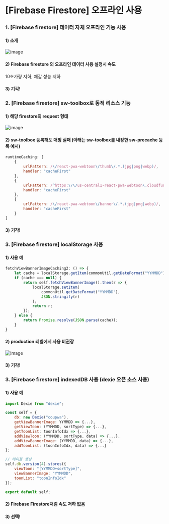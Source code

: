 # [Firebase Firestore] 오프라인 사용

### 1. [Firebase firestore] 데이터 자체 오프라인 기능 사용

#### 1) 소개

![image](https://user-images.githubusercontent.com/33514304/40628445-13668f68-6300-11e8-9a10-81dda7d0647f.png)

#### 2) Firebase firestore 의 오프라인 데이터 사용 설정시 속도 

10초가량 저하, 체감 성능 저하

#### 3) 기각!



### 2.  [Firebase firestore] sw-toolbox로 동적 리소스 기능

#### 1) 해당 firestore의 request 형태

![image](https://user-images.githubusercontent.com/33514304/40628450-18c5a62e-6300-11e8-86c9-bb547c43184c.png)

#### 2) sw-toolbox 등록해도 매핑 실패 (아래는 sw-toolbox를 내장한 sw-precache 등록 예시)

```js
runtimeCaching: [
	{
		urlPattern: /\/react-pwa-webtoon\/thumb\/.*.(jpg|png|webp)/,
		handler: "cacheFirst"
	},
	{
		urlPattern: /^https:\/\/us-central1-react-pwa-webtoon\.cloudfunctions\.net\/requestImage.*/,
		handler: "cacheFirst"
	},
	{
		urlPattern: /\/react-pwa-webtoon\/banner\/.*.(jpg|png|webp)/,
		handler: "cacheFirst"
	}
]
```

#### 3) 기각!

### 3. [Firebase firestore] localStorage 사용

#### 1) 사용 예

```js
fetchViewBannerImageCaching2: () => {
	let cache = localStorage.getItem(commonUtil.getDateFormat("YYMMDD"));
	if (cache === null) {
		return self.fetchViewBannerImage().then(r => {
			localStorage.setItem(
				commonUtil.getDateFormat("YYMMDD"),
				JSON.stringify(r)
			);
			return r;
		});
	} else {
		return Promise.resolve(JSON.parse(cache));
	}
}
```

#### 2) production 레벨에서 사용 비권장

![image](https://user-images.githubusercontent.com/33514304/40628457-20bd1e7a-6300-11e8-83e7-e0932573b1ed.png)

#### 3) 기각!

### 3. [Firebase firestore] indexedDB 사용 (dexie 오픈 소스 사용)

#### 1) 사용 예

```js
import Dexie from "dexie";

const self = {
	db: new Dexie("coupwa"),
	getViewBannerImage: YYMMDD => {...},
	getViewToon: (YYMMDD, sortType) => {...},
	getToonList: toonInfoIdx => {...},
	addViewToon: (YYMMDD, sortType, data) => {...},
	addViewBannerImage: (YYMMDD, data) => {...},
	addToonList: (toonInfoIdx, data) => {...}
};

// 테이블 생성
self.db.version(4).stores({
	viewToon: "[YYMMDD+sortType]",
	viewBannerImage: "YYMMDD",
	toonList: "toonInfoIdx"
});

export default self;

```

#### 2) Firebase Firestore처럼 속도 저하 없음

#### 3) 선택!







